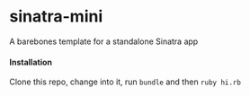# sinatra-mini

A barebones template for a standalone Sinatra app

#### Installation

Clone this repo, change into it, run `bundle` and then `ruby hi.rb`
